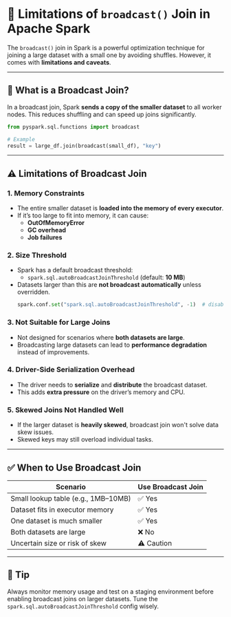 # 🔄 Limitations of `broadcast()` Join in Apache Spark

The `broadcast()` join in Spark is a powerful optimization technique for joining a large dataset with a small one by avoiding shuffles. However, it comes with **limitations and caveats**.

---

## 📌 What is a Broadcast Join?

In a broadcast join, Spark **sends a copy of the smaller dataset** to all worker nodes. This reduces shuffling and can speed up joins significantly.

```python
from pyspark.sql.functions import broadcast

# Example
result = large_df.join(broadcast(small_df), "key")
```

---

## ⚠️ Limitations of Broadcast Join

### 1. **Memory Constraints**

- The entire smaller dataset is **loaded into the memory of every executor**.
- If it’s too large to fit into memory, it can cause:
  - **OutOfMemoryError**
  - **GC overhead**
  - **Job failures**

### 2. **Size Threshold**

- Spark has a default broadcast threshold:
  - `spark.sql.autoBroadcastJoinThreshold` (default: **10 MB**)
- Datasets larger than this are **not broadcast automatically** unless overridden.
  ```python
  spark.conf.set("spark.sql.autoBroadcastJoinThreshold", -1)  # disables broadcast join
  ```

### 3. **Not Suitable for Large Joins**

- Not designed for scenarios where **both datasets are large**.
- Broadcasting large datasets can lead to **performance degradation** instead of improvements.

### 4. **Driver-Side Serialization Overhead**

- The driver needs to **serialize** and **distribute** the broadcast dataset.
- This adds **extra pressure** on the driver’s memory and CPU.

### 5. **Skewed Joins Not Handled Well**

- If the larger dataset is **heavily skewed**, broadcast join won't solve data skew issues.
- Skewed keys may still overload individual tasks.

---

## ✅ When to Use Broadcast Join

| Scenario                              | Use Broadcast Join |
|---------------------------------------|--------------------|
| Small lookup table (e.g., 1MB–10MB)   | ✅ Yes             |
| Dataset fits in executor memory       | ✅ Yes             |
| One dataset is much smaller           | ✅ Yes             |
| Both datasets are large               | ❌ No              |
| Uncertain size or risk of skew        | ⚠️ Caution         |

---

## 🧠 Tip

Always monitor memory usage and test on a staging environment before enabling broadcast joins on larger datasets. Tune the `spark.sql.autoBroadcastJoinThreshold` config wisely.

